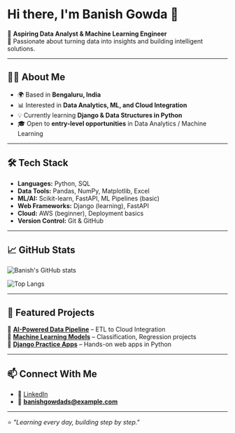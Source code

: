 # Hi there, I'm Banish Gowda 👋  

🚀 **Aspiring Data Analyst & Machine Learning Engineer**  
🎯 Passionate about turning data into insights and building intelligent solutions.  

---

## 🧑‍💻 About Me
- 🌍 Based in **Bengaluru, India**  
- 📊 Interested in **Data Analytics, ML, and Cloud Integration**  
- 💡 Currently learning **Django & Data Structures in Python**  
- 🎓 Open to **entry-level opportunities** in Data Analytics / Machine Learning  

---

## 🛠️ Tech Stack
- **Languages:** Python, SQL  
- **Data Tools:** Pandas, NumPy, Matplotlib, Excel  
- **ML/AI:** Scikit-learn, FastAPI, ML Pipelines (basic)  
- **Web Frameworks:** Django (learning), FastAPI  
- **Cloud:** AWS (beginner), Deployment basics  
- **Version Control:** Git & GitHub  

---

## 📈 GitHub Stats
![Banish's GitHub stats](https://github-readme-stats.vercel.app/api?username=banishgowdads&show_icons=true&theme=radical)  

![Top Langs](https://github-readme-stats.vercel.app/api/top-langs/?username=banishgowdads&layout=compact&theme=radical)  

---

## 🌟 Featured Projects
🔹 [**AI-Powered Data Pipeline**](#) – ETL to Cloud Integration  
🔹 [**Machine Learning Models**](#) – Classification, Regression projects  
🔹 [**Django Practice Apps**](#) – Hands-on web apps in Python  

---

## 📫 Connect With Me
- 💼 [LinkedIn](https://linkedin.com/in/banish006)    
- 📧 **banishgowdads@example.com**  

---

⭐️ *"Learning every day, building step by step."*
